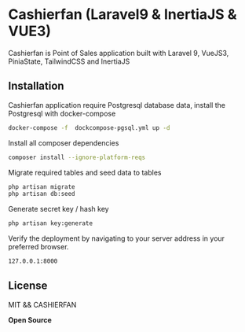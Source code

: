 # Cashierfan (Laravel9 & InertiaJS & VUE3)

Cashierfan is Point of Sales application built with Laravel 9, VueJS3,
PiniaState, TailwindCSS and InertiaJS

## Installation

Cashierfan application require Postgresql database data, install the Postgresql
with docker-compose

```sh
docker-compose -f  dockcompose-pgsql.yml up -d
```

Install all composer dependencies

```sh
composer install --ignore-platform-reqs
```

Migrate required tables and seed data to tables

```sh
php artisan migrate
php artisan db:seed
```

Generate secret key / hash key

```sh
php artisan key:generate
```

Verify the deployment by navigating to your server address in your preferred
browser.

```sh
127.0.0.1:8000
```

## License

MIT && CASHIERFAN

**Open Source**
